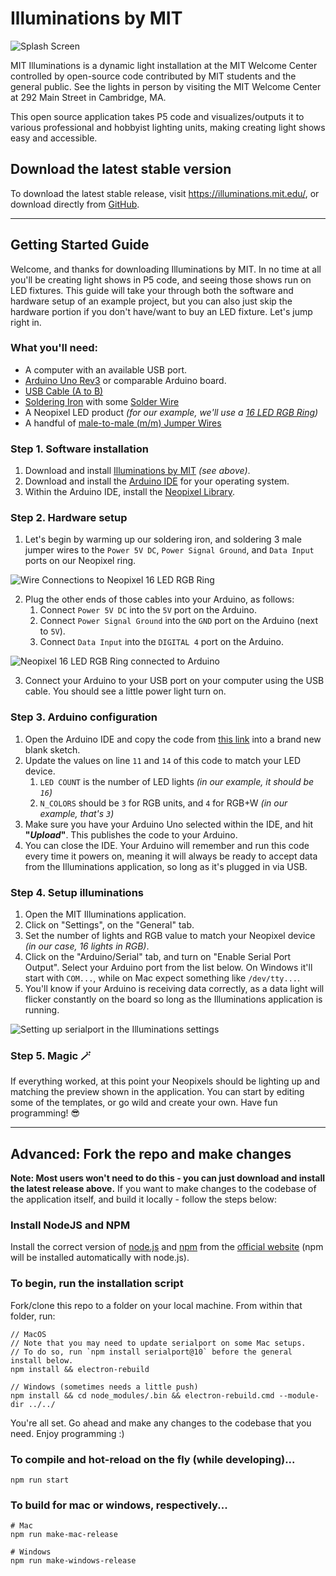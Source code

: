 # Illuminations by MIT

![Splash Screen](public/images/splash.jpg)

MIT Illuminations is a dynamic light installation at the MIT Welcome Center controlled by open-source code contributed by MIT students and the general public. See the lights in person by visiting the MIT Welcome Center at 292 Main Street in Cambridge, MA.

This open source application takes P5 code and visualizes/outputs it to various professional and hobbyist lighting units, making creating light shows easy and accessible.

## Download the latest stable version

To download the latest stable release, visit https://illuminations.mit.edu/, or download directly from [GitHub](https://github.com/sosolimited/MIT-Illuminations/releases).

---

## Getting Started Guide

Welcome, and thanks for downloading Illuminations by MIT. In no time at all you'll be creating light shows in P5 code, and seeing those shows run on LED fixtures. This guide will take your through both the software and hardware setup of an example project, but you can also just skip the hardware portion if you don't have/want to buy an LED fixture. Let's jump right in.

### What you'll need:

- A computer with an available USB port.
- [Arduino Uno Rev3](https://store-usa.arduino.cc/collections/boards/products/arduino-uno-rev3) or comparable Arduino board.
- [USB Cable (A to B)](https://www.amazon.com/AmazonBasics-Printer-Type-Cable-Male/dp/B00NH11KIK)
- [Soldering Iron](https://www.amazon.com/Sonrinss-Electronics-Adjustable-Temperature-Desoldering/dp/B088LZRJM2) with some [Solder Wire](https://www.amazon.com/MAIYUM-63-37-Solder-Electrical-Soldering/dp/B075WB98FJ)
- A Neopixel LED product _(for our example, we'll use a [16 LED RGB Ring](https://www.adafruit.com/product/1463))_
- A handful of [male-to-male (m/m) Jumper Wires](https://www.amazon.com/Solderless-Flexible-Breadboard-Jumper-100pcs)

### Step 1. Software installation

1. Download and install [Illuminations by MIT](https://github.com/sosolimited/MIT-Illuminations/releases) _(see above)_.
2. Download and install the [Arduino IDE](https://www.arduino.cc/en/software) for your operating system.
3. Within the Arduino IDE, install the [Neopixel Library](https://github.com/adafruit/Adafruit_NeoPixel).

### Step 2. Hardware setup

1. Let's begin by warming up our soldering iron, and soldering 3 male jumper wires to the `Power 5V DC`, `Power Signal Ground`, and `Data Input` ports on our Neopixel ring.

![Wire Connections to Neopixel 16 LED RGB Ring](public/images/documentation/neopixel-wire-connections.jpg)

2. Plug the other ends of those cables into your Arduino, as follows:
   1. Connect `Power 5V DC` into the `5V` port on the Arduino.
   2. Connect `Power Signal Ground` into the `GND` port on the Arduino (next to `5V`).
   3. Connect `Data Input` into the `DIGITAL 4` port on the Arduino.

![Neopixel 16 LED RGB Ring connected to Arduino](public/images/documentation/neopixel-connected-to-arduino.jpg)

3. Connect your Arduino to your USB port on your computer using the USB cable. You should see a little power light turn on.

### Step 3. Arduino configuration

1. Open the Arduino IDE and copy the code from [this link](https://github.com/sosolimited/MIT-Illuminations/blob/master/arduino/illuminations.ino) into a brand new blank sketch.
2. Update the values on line `11` and `14` of this code to match your LED device.
   1. `LED COUNT` is the number of LED lights _(in our example, it should be `16`)_
   2. `N_COLORS` should be `3` for RGB units, and `4` for RGB+W _(in our example, that's `3`)_
3. Make sure you have your Arduino Uno selected within the IDE, and hit **"_Upload_"**. This publishes the code to your Arduino.
4. You can close the IDE. Your Arduino will remember and run this code every time it powers on, meaning it will always be ready to accept data from the Illuminations application, so long as it's plugged in via USB.

### Step 4. Setup illuminations

1. Open the MIT Illuminations application.
2. Click on "Settings", on the "General" tab.
3. Set the number of lights and RGB value to match your Neopixel device _(in our case, 16 lights in RGB)_.
4. Click on the "Arduino/Serial" tab, and turn on "Enable Serial Port Output". Select your Arduino port from the list below. On Windows it'll start with `COM...`, while on Mac expect something like `/dev/tty...`.
5. You'll know if your Arduino is receiving data correctly, as a data light will flicker constantly on the board so long as the Illuminations application is running.
 
![Setting up serialport in the Illuminations settings](public/images/documentation/illuminations-serial-setup.jpg)

### Step 5. Magic 🪄

If everything worked, at this point your Neopixels should be lighting up and matching the preview shown in the application. You can start by editing some of the templates, or go wild and create your own. Have fun programming! 😎

---

## Advanced: Fork the repo and make changes

**Note: Most users won't need to do this - you can just download and install the latest release above.** If you want to make changes to the codebase of the application itself, and build it locally - follow the steps below:

### Install NodeJS and NPM

Install the correct version of [node.js](https://nodejs.org/en/download/) and [npm](https://www.npmjs.com/) from the [official website](https://nodejs.org/en/download/) (npm will be installed automatically with node.js).

### To begin, run the installation script

Fork/clone this repo to a folder on your local machine. From within that folder, run:

```
// MacOS
// Note that you may need to update serialport on some Mac setups.
// To do so, run `npm install serialport@10` before the general install below.
npm install && electron-rebuild

// Windows (sometimes needs a little push)
npm install && cd node_modules/.bin && electron-rebuild.cmd --module-dir ../../
```

You're all set. Go ahead and make any changes to the codebase that you need. Enjoy programming :)

### To compile and hot-reload on the fly (while developing)...
```
npm run start
```

### To build for mac or windows, respectively...
```
# Mac
npm run make-mac-release

# Windows
npm run make-windows-release
```
